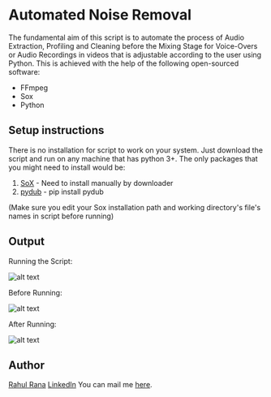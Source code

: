 # Automated Noise Removal

The fundamental aim of this script is to automate the process of Audio Extraction, Profiling and Cleaning before the Mixing Stage for Voice-Overs or Audio Recordings in videos that is adjustable according to the user using Python. This is achieved with the help of the following open-sourced software:
- FFmpeg
- Sox
- Python

## Setup instructions

There is no installation for script to work on your system. Just download the script and run on any machine that has python 3+. The only packages that you might need to install would be:
1. [SoX]( http://sox.sourceforge.net/ ) - Need to install manually by downloader
2. [pydub](https://pypi.org/project/pydub/) - pip install pydub

(Make sure you edit your Sox installation path and working directory's file's names in script before running)

## Output

Running the Script:

![alt text](https://i.imgur.com/eQE2Q2D.png)



Before Running:

![alt text](https://i.imgur.com/IMwghKX.png)



After Running:

![alt text](https://i.imgur.com/VjEH8TA.png)

## Author

[Rahul Rana](https://github.com/owlrana/)
[LinkedIn](https://www.linkedin.com/in/reachrahulrana/)
You can mail me [here](mailto:me.rahulrana@outlook.com).
